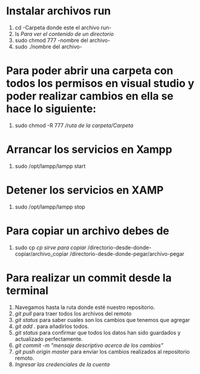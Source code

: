 # Instalar archivos run
1. cd -Carpeta donde este el archivo run-
2. ls *Para ver el contenido de un directorio*
3. sudo chmod 777 -nombre del archivo-
4. sudo ./nombre del archivo-

# Para poder abrir una carpeta con todos los permisos en visual studio y poder realizar cambios en ella se hace lo siguiente:
1. sudo chmod -R 777 */ruta de la carpeta/Carpeta*

# Arrancar los servicios en Xampp
1. sudo /opt/lampp/lampp start

# Detener los servicios en XAMP
1. sudo /opt/lampp/lampp stop

# Para copiar un archivo debes de
1. sudo cp *cp sirve para copiar* /directorio-desde-donde-copiar/archivo_copiar /directorio-desde-donde-pegar/archivo-pegar

# Para realizar un commit desde la terminal
1. Navegamos hasta la ruta donde esté nuestro repositorio.
2. *git pull* para traer todos los archivos del remoto
3. *git status* para saber cuales son los cambios que tenemos que agregar
4. *git add .* para añadirlos todos.
5. *git status* para confirmar que todos los datos han sido guardados y actualizado perfectamente.
6. *git commit -m "mensaje descriptivo acerca de los cambios"*
7. *git push origin master* para enviar los cambios realizados al repositorio remoto.
8. *Ingresar las credenciales de la cuenta*
